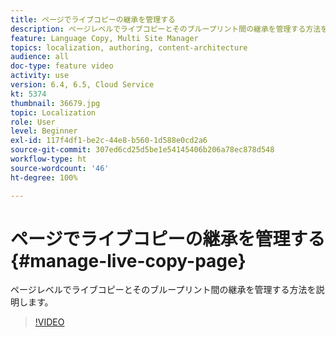 ```yaml
---
title: ページでライブコピーの継承を管理する
description: ページレベルでライブコピーとそのブループリント間の継承を管理する方法を説明します
feature: Language Copy, Multi Site Manager
topics: localization, authoring, content-architecture
audience: all
doc-type: feature video
activity: use
version: 6.4, 6.5, Cloud Service
kt: 5374
thumbnail: 36679.jpg
topic: Localization
role: User
level: Beginner
exl-id: 117f4df1-be2c-44e8-b560-1d588e0cd2a6
source-git-commit: 307ed6cd25d5be1e54145406b206a78ec878d548
workflow-type: ht
source-wordcount: '46'
ht-degree: 100%

---
```


# ページでライブコピーの継承を管理する {#manage-live-copy-page}

ページレベルでライブコピーとそのブループリント間の継承を管理する方法を説明します。
>[!VIDEO](https://video.tv.adobe.com/v/36679?quality=12&learn=on)
